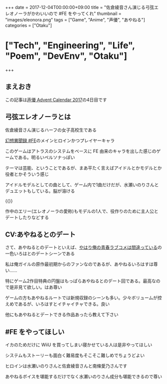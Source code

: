 +++
date = 2017-12-04T00:00:00+09:00
title = "佐倉綾音さん演じる弓弦エレオノーラがかわいいので #FE をやってくれ"
thumbnail = "images/eleonora.png"
tags = ["Game", "Anime", "声優", "あやねる"]
categories = ["Otaku"]
# ["Tech", "Engineering", "Life", "Poem", "DevEnv", "Otaku"]
+++

## まえおき
この記事は[声優 Advent Calendar 2017](https://adventar.org/calendars/2246)の4日目です

## 弓弦エレオノーラとは
佐倉綾音さん演じるハーフの女子高校生である

[幻想異聞録 #FE](https://www.nintendo.co.jp/wiiu/asej/)のメインヒロインかつプレイヤーキャラ

このゲームはアトラスのシステムをベースに FE 由来のキャラを出した感じのゲームである。明るいペルソナっぽい

テーマは芸能、ということであるが、まあ平たく言えばアイドルとかモデルとか役者とかそういう感じ

アイドルモデルとしての曲として、ゲーム内で1曲だけだが、水瀬いのりさんとデュエットもしている。脳が溶ける

{{<youtube r9Y8KBtU6HI >}}

作中のエリー(エレオノーラの愛称)もモデルの1人で、役作りのために主人公とデートしたりなどする


## CV:あやねるとのデート
さて、あやねるとのデートといえば、[やはり俺の青春ラブコメは間違っている](http://www.tbs.co.jp/anime/oregairu/)の一色いろはとのデートシーンである

私は俺ガイルの原作最初期からのファンなのであるが、あやねるいろはすは尊い……

特にゲーム2作目特典の円盤はもっぱらあやねるとのデート回である。最高なので是非見て欲しい。はあ尊い

ゲームの方もあやねるルートでは新規収録のシーンも多い。少々ボリュームが控えめであるが、いろはすとイチャイチャできる。良い

他にもあやねるとデートできる作品あったら教えて下さい


## #FE をやってほしい
イカのためだけに WiiU を買ってしまい寝かせている人は是非やってほしい

システムもストーリーも面白く難易度もそこそこ難しめでちょうどよい

ヒロインは水瀬いのりさんと佐倉綾音さんと南條愛乃さんです

あやねるボイスを堪能するだけでなく水瀬いのりさん成分も堪能できるので尊い